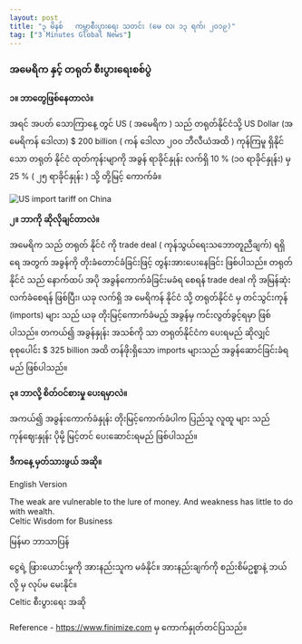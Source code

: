 ```yaml
---
layout: post
title: "၃ မိနစ်   ကမ္ဘာစီးပွားရေး သတင်း (မေ လ၊ ၁၃ ရက်၊ ၂၀၁၉)"
tag: ["3 Minutes Global News"]
---
```


### အမေရိက နှင့် တရုတ် စီးပွားရေးစစ်ပွဲ

**၁။ ဘာတွေဖြစ်နေတာလဲ။**

အရင် အပတ် သောကြာနေ့ တွင် US ( အမေရိက ) သည် တရုတ်နိုင်ငံသို့ US Dollar (အ မေရိကန် ဒေါလာ) $ 200 billion ( ကန် ဒေါလာ ၂၀၀ ဘီလီယံအထိ ) ကုန်ကြမူ ရှိနိုင် သော တရုတ် နိုင်ငံ ထုတ်ကုန်းမျာကို အခွန် ရာခိုင်နှုန်း လက်ရှိ 10 % (၁၀  ရာခိုင်နှုန်း) မှ 25 % ( ၂၅ ရာခိုင်နှုန်း ) သို့ တို့မြင့် ကောက်ခံ။
<!-- more -->

<img src="http://drive.google.com/uc?export=view&id=1-3Ne_zUiIrX5hMXZ0HDSGzScE2PddACT" alt="US import tariff on China">

**၂။ ဘာကို ဆိုလိုချင်တာလဲ။**

အမေရိက သည် တရုတ် နိုင်ငံ ကို trade deal ( ကုန်သွယ်ရေးသဘောတူညီချက်) ရရှိရေ အတွက် အခွန်ကို တိုးခံတောင်ခံခြင်းဖြင့်  တွန်းအားပေးနေခြင်း ဖြစ်ပါသည်။ တရုတ်နိုင်ငံ သည် နောက်ထပ် အပို အခွန်ကောက်ခံခြင်းမခံရ စေရန် trade deal ကို အမြန်ဆုံး လက်ခံစေရန် ဖြစ်ပြီး၊ ယခု လက်ရှိ အ မေရိကန် နိုင်ငံ သို့ တရုတ်နိုင်ငံ မှ တင်သွင်းကုန် (imports) များ သည် ယခု    တိုးမြင့်ကောက်ခံမည့် အခွန်မှ ကင်းလွတ်ခွင့်ရမှာ ဖြစ်ပါသည်။ တကယ်၍ အခွန်နှုန်း အသစ်ကို သာ တရုတ်နိုင်ငံက ပေးရမည် ဆိုလျှင်  စုစုပေါင်း $ 325 billion အထိ တန်ဖိုးရှိသော imports များသည် အခွန်ဆောင်ခြင်းခံရမည် ဖြစ်ပါသည်။

**၃။ ဘာလို့ စိတ်ဝင်စားမှု ပေးရမှာလဲ။**

အကယ်၍  အခွန်းကောက်ခံနှုန်း တိုးမြင့်ကောက်ခံပါက ပြည်သူ လူထူ များ သည် ကုန်ဈေးနှုန်း ပိုမို့ မြင့်တင် ပေးဆောင်းရမည် ဖြစ်ပါသည်။

**ဒီကနေ့ မှတ်သားဖွယ် အဆို။**

English Version

The weak are vulnerable to the lure of money.
And weakness has little to do with wealth.<br />
Celtic Wisdom for Business


မြန်မာ ဘာသာပြန်

ငွေရဲ့ ဖြားယောင်းမှုကို အားနည်းသူက မခံနိုင်။
အားနည်းချက်ကို စည်းစိမ်ဥစ္စာနဲ့ ဘယ်လို့ မှ လုပ်မ မေးနိုင်။<br />
Celtic စီးပွားရေး အဆို

Reference - https://www.finimize.com မှ ကောက်နှုတ်တင်ပြသည်။
